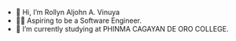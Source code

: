 - 👋 Hi, I’m Rollyn Aljohn A. Vinuya
- 👨‍💻 Aspiring to be a Software Engineer. 
- 🌱 I’m currently studying at PHINMA CAGAYAN DE ORO COLLEGE. 
